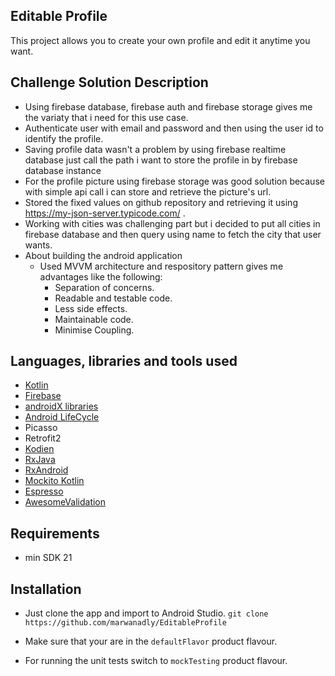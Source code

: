 ## Editable Profile

This project allows you to create your own profile and edit it anytime you want.

## Challenge Solution Description
- Using firebase database, firebase auth and firebase storage gives me the variaty that i need for this use case.
- Authenticate user with email and password and then using the user id to identify the profile.
- Saving profile data wasn't a problem by using firebase realtime database just call the path i want to store the profile in by firebase database instance
- For the profile picture using firebase storage was good solution because with simple api call i can store and retrieve the picture's url.
- Stored the fixed values on github repository and retrieving it using https://my-json-server.typicode.com/ .
- Working with cities was challenging part but i decided to put all cities in firebase database and then query using name to fetch the city that user wants.
- About building the android application
    - Used MVVM architecture and respository pattern gives me advantages like the following:
        - Separation of concerns.
        - Readable and testable code.
        - Less side effects.
        - Maintainable code.
        - Minimise Coupling.

## Languages, libraries and tools used

 * [Kotlin](https://kotlinlang.org/)
 * [Firebase](https://firebase.google.com/)
 * [androidX libraries](https://developer.android.com/jetpack/androidx)
 * [Android LifeCycle](https://developer.android.com/topic/libraries/architecture)
 * Picasso
 * Retrofit2
 * [Kodien](https://kodein.org/Kodein-DI/)
 * [RxJava](https://github.com/ReactiveX/RxJava)
 * [RxAndroid](https://github.com/ReactiveX/RxAndroid)
 * [Mockito Kotlin](https://github.com/nhaarman/mockito-kotlin/)
 * [Espresso](https://developer.android.com/training/testing/espresso)
 * [AwesomeValidation](https://github.com/thyrlian/AwesomeValidation)
 
 
## Requirements
- min SDK 21

## Installation

- Just clone the app and import to Android Studio.
``git clone https://github.com/marwanadly/EditableProfile``

- Make sure that your are in the ``defaultFlavor`` product flavour.

- For running the unit tests switch to ``mockTesting`` product flavour.

